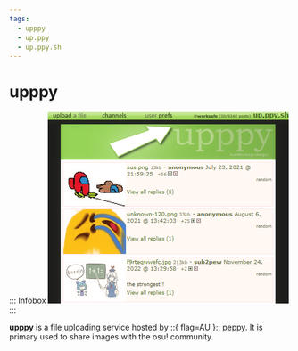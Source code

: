 ```yaml
---
tags:
  - upppy
  - up.ppy
  - up.ppy.sh
---
```


# upppy

::: Infobox
![Screenshot of the up.ppy.sh page](img/upppyScreenshot.png "A snapshot of ")
:::

**[upppy](https://up.ppy.sh)** is a file uploading service hosted by ::{ flag=AU }:: [peppy](https://osu.ppy.sh/users/2). It is primary used to share images with the osu! community.

